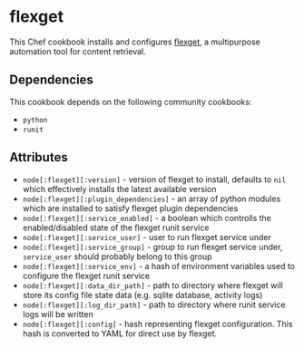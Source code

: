 # flexget

This Chef cookbook installs and configures [flexget](http://flexget.com/), a multipurpose automation tool for content retrieval.

## Dependencies

This cookbook depends on the following community cookbooks:

* `python`
* `runit`

## Attributes

* `node[:flexget][:version]` - version of flexget to install, defaults to `nil` which effectively installs the latest available version
* `node[:flexget][:plugin_dependencies]` - an array of python modules which are installed to satisfy flexget plugin dependencies
* `node[:flexget][:service_enabled]` - a boolean which controlls the enabled/disabled state of the flexget runit service
* `node[:flexget][:service_user]` - user to run flexget service under
* `node[:flexget][:service_group]` - group to run flexget service under, `service_user` should probably belong to this group
* `node[:flexget][:service_env]` - a hash of environment variables used to configure the flexget runit service
* `node[:flexget][:data_dir_path]` - path to directory where flexget will store its config file state data (e.g. sqlite database, activity logs)
* `node[:flexget][:log_dir_path]` - path to directory where runit service logs will be written
* `node[:flexget][:config]` - hash representing flexget configuration. This hash is converted to YAML for direct use by flexget.

